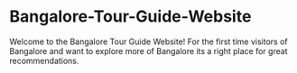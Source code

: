 # Bangalore-Tour-Guide-Website
Welcome to the Bangalore Tour Guide Website! For the first time visitors of Bangalore and want to explore more of Bangalore its a right place for great recommendations.
